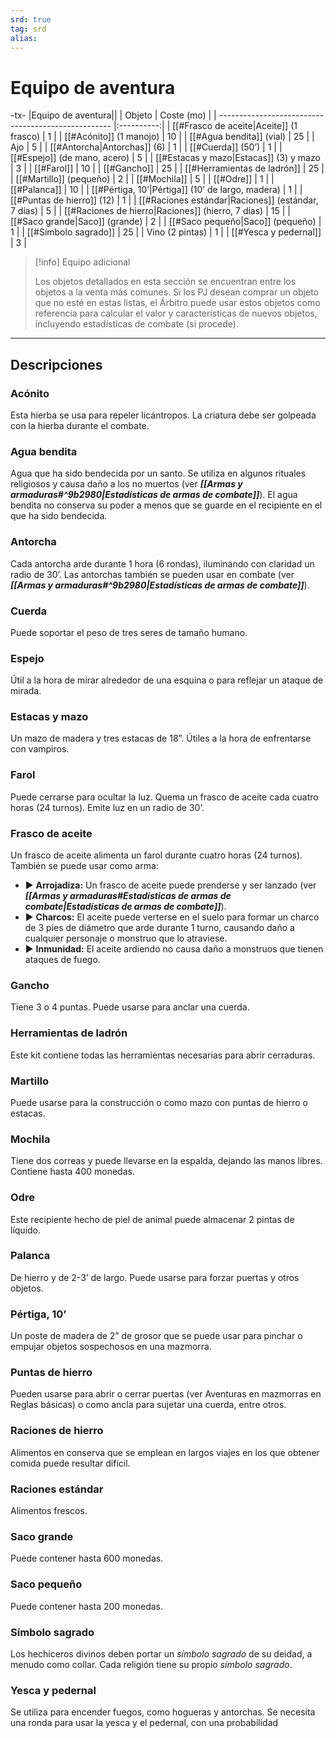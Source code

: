 ```yaml
---
srd: true
tag: srd
alias: 
---
```

# Equipo de aventura

-tx-
|Equipo de aventura||
| Objeto                                              | Coste (mo) |
| --------------------------------------------------- |:----------:|
| [[#Frasco de aceite\|Aceite]] (1 frasco)            |     1      |
| [[#Acónito]] (1 manojo)                             |     10     |
| [[#Agua bendita]] (vial)                            |     25     |
| Ajo                                                 |     5      |
| [[#Antorcha\|Antorchas]] (6)                        |     1      |
| [[#Cuerda]] (50’)                                   |     1      | 
| [[#Espejo]] (de mano, acero)                        |     5      |
| [[#Estacas y mazo\|Estacas]] (3) y mazo             |     3      |
| [[#Farol]]                                          |     10     |
| [[#Gancho]]                                         |     25     |
| [[#Herramientas de ladrón]]                         |     25     |
| [[#Martillo]] (pequeño)                             |     2      |
| [[#Mochila]]                                        |     5      |
| [[#Odre]]                                           |     1      |
| [[#Palanca]]                                        |     10     |
| [[#Pértiga, 10’\|Pértiga]] (10’ de largo, madera)   |     1      |
| [[#Puntas de hierro]] (12)                          |     1      |
| [[#Raciones estándar\|Raciones]] (estándar, 7 días) |     5      |
| [[#Raciones de hierro\|Raciones]] (hierro, 7 días)  |     15     |
| [[#Saco grande\|Saco]] (grande)                     |     2      |
| [[#Saco pequeño\|Saco]] (pequeño)                   |     1      |
| [[#Símbolo sagrado]]                                |     25     |
| Vino (2 pintas)                                     |     1      |
| [[#Yesca y pedernal]]                               |     3      |

> [!info] Equipo adicional 
> 
> Los objetos detallados en esta sección se encuentran entre los objetos a la venta más comunes. Si los PJ desean comprar un objeto que no esté en estas listas, el Árbitro puede usar estos objetos como referencia para calcular el valor y características de nuevos objetos, incluyendo estadísticas de combate (si procede).


---

## Descripciones

### Acónito

Esta hierba se usa para repeler licántropos. La criatura debe ser golpeada con la hierba durante el combate. 

### Agua bendita

Agua que ha sido bendecida por un santo. Se utiliza en algunos rituales religiosos y causa daño a los no muertos (ver **_[[Armas y armaduras#^9b2980|Estadísticas de armas de combate]]_**). El agua bendita no conserva su poder a menos que se guarde en el recipiente en el que ha sido bendecida. 

### Antorcha

Cada antorcha arde durante 1 hora (6 rondas), iluminando con claridad un radio de 30’. Las antorchas también se pueden usar en combate (ver **_[[Armas y armaduras#^9b2980|Estadísticas de armas de combate]]_**). 

### Cuerda

Puede soportar el peso de tres seres de tamaño humano. 

### Espejo

Útil a la hora de mirar alrededor de una esquina o para reflejar un ataque de mirada. 

### Estacas y mazo
Un mazo de madera y tres estacas de 18”. Útiles a la hora de enfrentarse con vampiros. 

### Farol
Puede cerrarse para ocultar la luz. Quema un frasco de aceite cada cuatro horas (24 turnos). Emite luz en un radio de 30’.

### Frasco de aceite

Un frasco de aceite alimenta un farol durante cuatro horas (24 turnos). También se puede usar como arma: 

- ▶ **Arrojadiza:** Un frasco de aceite puede prenderse y ser lanzado (ver **_[[Armas y armaduras#Estadísticas de armas de combate|Estadísticas de armas de combate]]_**). 
- ▶ **Charcos:** El aceite puede verterse en el suelo para formar un charco de 3 pies de diámetro que arde durante 1 turno, causando daño a cualquier personaje o monstruo que lo atraviese. 
- ▶ **Inmunidad:** El aceite ardiendo no causa daño a monstruos que tienen ataques de fuego.

### Gancho

Tiene 3 o 4 puntas. Puede usarse para anclar una cuerda. 

### Herramientas de ladrón

Este kit contiene todas las herramientas necesarias para abrir cerraduras. 

### Martillo

Puede usarse para la construcción o como mazo con puntas de hierro o estacas. 

### Mochila

Tiene dos correas y puede llevarse en la espalda, dejando las manos libres. Contiene hasta 400 monedas. 

### Odre

Este recipiente hecho de piel de animal puede almacenar 2 pintas de líquido. 

### Palanca

De hierro y de 2-3’ de largo. Puede usarse para forzar puertas y otros objetos. 

### Pértiga, 10’

Un poste de madera de 2” de grosor que se puede usar para pinchar o empujar objetos sospechosos en una mazmorra. 

### Puntas de hierro

Pueden usarse para abrir o cerrar puertas (ver Aventuras en mazmorras en Reglas básicas) o como ancla para sujetar una cuerda, entre otros. 

### Raciones de hierro

Alimentos en conserva que se emplean en largos viajes en los que obtener comida puede resultar difícil. 

### Raciones estándar

Alimentos frescos. 

### Saco grande

Puede contener hasta 600 monedas. 

### Saco pequeño

Puede contener hasta 200 monedas. 

### Símbolo sagrado

Los hechiceros divinos deben portar un _símbolo sagrado_ de su deidad, a menudo como collar. Cada religión tiene su propio _símbolo sagrado_. 

### Yesca y pedernal

Se utiliza para encender fuegos, como hogueras y antorchas. Se necesita una ronda para usar la yesca y el pedernal, con una probabilidad